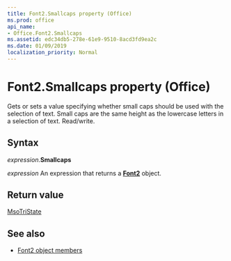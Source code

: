 ```yaml
---
title: Font2.Smallcaps property (Office)
ms.prod: office
api_name:
- Office.Font2.Smallcaps
ms.assetid: edc34db5-278e-61e9-9510-8acd3fd9ea2c
ms.date: 01/09/2019
localization_priority: Normal
---
```



# Font2.Smallcaps property (Office)

Gets or sets a value specifying whether small caps should be used with the selection of text. Small caps are the same height as the lowercase letters in a selection of text. Read/write.


## Syntax

_expression_.**Smallcaps**

_expression_ An expression that returns a **[Font2](Office.Font2.md)** object.


## Return value

[MsoTriState](office.msotristate.md)


## See also

- [Font2 object members](overview/library-reference/font2-members-office.md)

